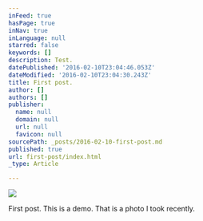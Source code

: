 ```yaml
---
inFeed: true
hasPage: true
inNav: true
inLanguage: null
starred: false
keywords: []
description: Test.
datePublished: '2016-02-10T23:04:46.053Z'
dateModified: '2016-02-10T23:04:30.243Z'
title: First post.
author: []
authors: []
publisher:
  name: null
  domain: null
  url: null
  favicon: null
sourcePath: _posts/2016-02-10-first-post.md
published: true
url: first-post/index.html
_type: Article

---
```

![](https://the-grid-user-content.s3-us-west-2.amazonaws.com/e567aa18-a5ba-427f-b827-152d819e403b.jpg)

First post. This is a demo. That is a photo I took recently.
